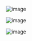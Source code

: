 ![image](https://github.com/yy-cc-20/Battleship-Console-Game/assets/65067887/3046bd8c-aa4a-4030-a693-3d2836290e04)

![image](https://github.com/yy-cc-20/Battleship-Console-Game/assets/65067887/2388ef47-5eb3-406e-894e-cb7ba423837c)

![image](https://github.com/yy-cc-20/Battleship-Console-Game/assets/65067887/77a073c8-3d68-408e-818a-96cbb24c7092)

